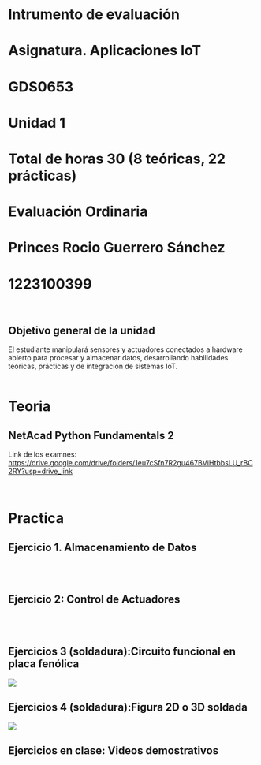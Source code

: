 # Intrumento de evaluación
# Asignatura. Aplicaciones IoT
# GDS0653
# Unidad 1
# Total de horas 30 (8 teóricas, 22 prácticas)
# Evaluación Ordinaria 
# Princes Rocio Guerrero Sánchez 
# 1223100399
<br>

## Objetivo general de la unidad
El estudiante manipulará sensores y actuadores conectados a hardware abierto para procesar y almacenar datos, desarrollando habilidades teóricas, prácticas y de integración de sistemas IoT.
<br>
<br>

# Teoria 
## NetAcad Python Fundamentals 2
Link de los examnes: https://drive.google.com/drive/folders/1eu7cSfn7R2gu467BViHtbbsLU_rBC2RY?usp=drive_link

<br>

# Practica
## Ejercicio 1. Almacenamiento de Datos
<br>
<br>

## Ejercicio 2: Control de Actuadores
<br>
<br>

## Ejercicios 3 (soldadura):Circuito funcional en placa fenólica

<img src="https://github.com/user-attachments/assets/dc52473c-e66e-479e-8375-ed0265cee2ff" wigth=100/>

<br>

## Ejercicios 4 (soldadura):Figura 2D o 3D soldada

<img src="https://github.com/user-attachments/assets/a2543b07-6569-4ca6-af16-ea6a95d64a1b" wigth=100/>
<br>

## Ejercicios en clase: Videos demostrativos
<br>
<br>
